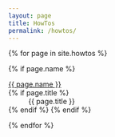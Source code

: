 ```yaml
---
layout: page
title: HowTos
permalink: /howtos/
---
```


<dl class="tags-box">
{% for page in site.howtos %}

{% if page.name %}
<dt>
  <a class="page-link" href="{{ site.baseurl }}{{ page.url }}" title="{{ page.title }}">{{ page.name }}</a>
</dt>
{% if page.title %}
<dd>
  {{ page.title }}
</dd>
{% endif %}
{% endif %}

{% endfor %}
</dl>

